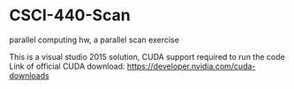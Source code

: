 # CSCI-440-Scan
parallel computing hw, a parallel scan exercise

This is a visual studio 2015 solution, CUDA support required to run the code
Link of official CUDA download: https://developer.nvidia.com/cuda-downloads
